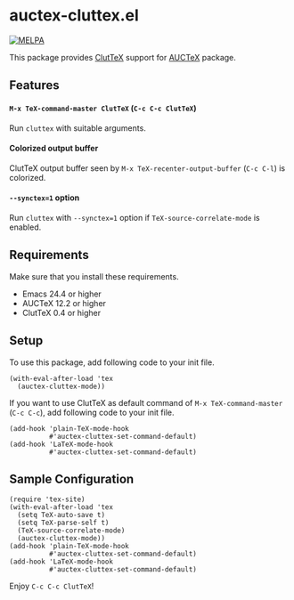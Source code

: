 # auctex-cluttex.el

[![MELPA](https://melpa.org/packages/auctex-cluttex-badge.svg)](https://melpa.org/#/auctex-cluttex)

This package provides [ClutTeX](https://www.ctan.org/pkg/cluttex) support for
[AUCTeX](https://www.gnu.org/software/auctex/) package.

## Features
#### `M-x TeX-command-master ClutTeX` (`C-c C-c ClutTeX`)
Run `cluttex` with suitable arguments.

#### Colorized output buffer
ClutTeX output buffer seen by `M-x TeX-recenter-output-buffer` (`C-c C-l`) is colorized.

#### `--synctex=1` option
Run `cluttex` with `--synctex=1` option if `TeX-source-correlate-mode` is enabled.

## Requirements
Make sure that you install these requirements.

* Emacs 24.4 or higher
* AUCTeX 12.2 or higher
* ClutTeX 0.4 or higher

## Setup
To use this package, add following code to your init file.

```elisp
(with-eval-after-load 'tex
  (auctex-cluttex-mode))
```

If you want to use ClutTeX as default command of `M-x TeX-command-master` (`C-c C-c`), 
add following code to your init file.

```elisp
(add-hook 'plain-TeX-mode-hook
          #'auctex-cluttex-set-command-default)
(add-hook 'LaTeX-mode-hook
          #'auctex-cluttex-set-command-default)
```

## Sample Configuration
```elisp
(require 'tex-site)
(with-eval-after-load 'tex
  (setq TeX-auto-save t)
  (setq TeX-parse-self t)
  (TeX-source-correlate-mode)
  (auctex-cluttex-mode))
(add-hook 'plain-TeX-mode-hook
          #'auctex-cluttex-set-command-default)
(add-hook 'LaTeX-mode-hook
          #'auctex-cluttex-set-command-default)
```


Enjoy `C-c C-c ClutTeX`!
